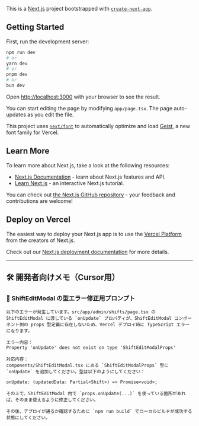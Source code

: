 This is a [Next.js](https://nextjs.org) project bootstrapped with [`create-next-app`](https://nextjs.org/docs/app/api-reference/cli/create-next-app).

## Getting Started

First, run the development server:

```bash
npm run dev
# or
yarn dev
# or
pnpm dev
# or
bun dev
```

Open [http://localhost:3000](http://localhost:3000) with your browser to see the result.

You can start editing the page by modifying `app/page.tsx`. The page auto-updates as you edit the file.

This project uses [`next/font`](https://nextjs.org/docs/app/building-your-application/optimizing/fonts) to automatically optimize and load [Geist](https://vercel.com/font), a new font family for Vercel.

## Learn More

To learn more about Next.js, take a look at the following resources:

- [Next.js Documentation](https://nextjs.org/docs) - learn about Next.js features and API.
- [Learn Next.js](https://nextjs.org/learn) - an interactive Next.js tutorial.

You can check out [the Next.js GitHub repository](https://github.com/vercel/next.js) - your feedback and contributions are welcome!

## Deploy on Vercel

The easiest way to deploy your Next.js app is to use the [Vercel Platform](https://vercel.com/new?utm_medium=default-template&filter=next.js&utm_source=create-next-app&utm_campaign=create-next-app-readme) from the creators of Next.js.

Check out our [Next.js deployment documentation](https://nextjs.org/docs/app/building-your-application/deploying) for more details.

---

## 🛠 開発者向けメモ（Cursor用）

### 🔧 ShiftEditModal の型エラー修正用プロンプト

```
以下のエラーが発生しています。src/app/admin/shifts/page.tsx の ShiftEditModal に渡している `onUpdate` プロパティが、ShiftEditModal コンポーネント側の props 型定義に存在しないため、Vercel デプロイ時に TypeScript エラーになります。

エラー内容：
Property 'onUpdate' does not exist on type 'ShiftEditModalProps'

対応内容：
components/ShiftEditModal.tsx にある `ShiftEditModalProps` 型に `onUpdate` を追加してください。型は以下のようにしてください：

onUpdate: (updatedData: Partial<Shift>) => Promise<void>;

その上で、ShiftEditModal 内で `props.onUpdate(...)` を使っている箇所があれば、そのまま使えるように修正してください。

その後、デプロイが通るか確認するために `npm run build` でローカルビルドが成功する状態にしてください。
```
